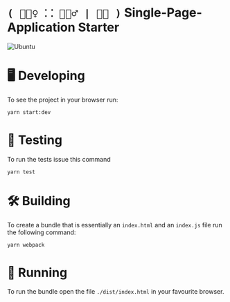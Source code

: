 # `( 🧘🏿‍♀️ ⸬ 🧘🏽‍♂️ | 🧘🏻 )` Single-Page-Application Starter

![Ubuntu](https://github.com/rowtype-yoga/ry-starter-spa/workflows/Node.js%20CI/badge.svg)

# 🖥 Developing
To see the project in your browser run:

```sh
yarn start:dev
```

# 🧪 Testing
To run the tests issue this command

```sh
yarn test
```

# 🛠 Building
To create a bundle that is essentially an `index.html` and an `index.js` file run the following command:

```sh
yarn webpack
```

# 👟 Running
To run the bundle open the file `./dist/index.html` in your favourite browser.
